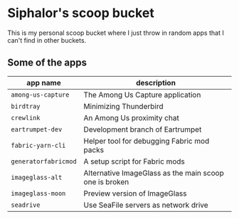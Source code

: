 # Siphalor's scoop bucket
This is my personal scoop bucket where I just throw in random apps that I can't find in other buckets.

## Some of the apps
| app name             | description                                            |
| -------------------- | ------------------------------------------------------ |
| `among-us-capture`   | The Among Us Capture application                       |
| `birdtray`           | Minimizing Thunderbird                                 |
| `crewlink`           | An Among Us proximity chat                             |
| `eartrumpet-dev`     | Development branch of Eartrumpet                       |
| `fabric-yarn-cli`    | Helper tool for debugging Fabric mod packs             |
| `generatorfabricmod` | A setup script for Fabric mods                         |
| `imageglass-alt`     | Alternative ImageGlass as the main scoop one is broken |
| `imageglass-moon`    | Preview version of ImageGlass                          |
| `seadrive`           | Use SeaFile servers as network drive                   |


